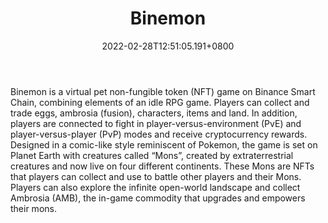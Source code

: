 ﻿---
title: "Binemon"
description: "Binemon is a virtual pet NFT game"
lead: "Binemon is a virtual pet NFT game"
date: 2022-02-28T12:51:05.191+0800
lastmod: 2022-02-28T12:51:05.191+0800
draft: false
featuredImage: ["100_binemon.png"]
score: "534"
status: "Live"
blockchain: ["Binance"]
nft_support: "Yes"
free_to_play: "NFT"
play_to_earn: ["NFT","Crypto"]
website: "https://binemon.io/?utm_source=PlayToEarn.net&utm_medium=organic&utm_campaign=gamepage"
twitter: "https://twitter.com/binemonnft"
discord: 
telegram: "https://t.me/binemonchat"
github: 
youtube: 
twitch: 
facebook: 
instagram: 
reddit: 
medium: 
steam: 
gitbook: 
googleplay: 
appstore: 

  
    
categories: ["games"]
games: ["Collectible","Idle","RPG"]
toc: false
pinned: false
weight: 
---
Binemon is a virtual pet non-fungible token (NFT) game on Binance Smart Chain, combining elements of an idle RPG game. Players can collect and trade eggs, ambrosia (fusion), characters, items and land. In addition, players are connected to fight in player-versus-environment (PvE) and player-versus-player (PvP) modes and receive cryptocurrency rewards. Designed in a comic-like style reminiscent of Pokemon, the game is set on Planet Earth with creatures called “Mons”, created by extraterrestrial creatures and now live on four different continents. These Mons are NFTs that players can collect and use to battle other players and their Mons. Players can also explore the infinite open-world landscape and collect Ambrosia (AMB), the in-game commodity that upgrades and empowers their mons.
